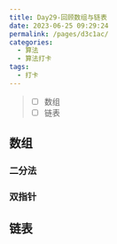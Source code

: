 ```yaml
---
title: Day29-回顾数组与链表
date: 2023-06-25 09:29:24
permalink: /pages/d3c1ac/
categories:
  - 算法
  - 算法打卡
tags:
  - 打卡
---
```


>  - [ ] 数组
>  - [ ] 链表

<!-- more -->



## 数组

### 二分法



### 双指针



## 链表